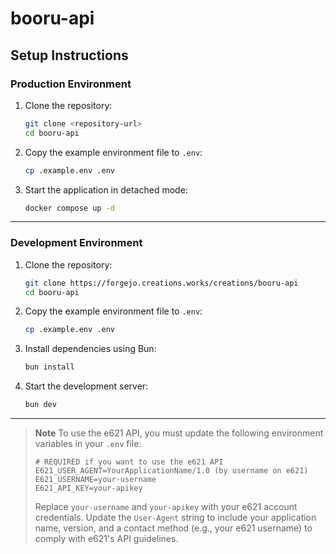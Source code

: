 # booru-api

## Setup Instructions

### Production Environment

1. Clone the repository:
   ```bash
   git clone <repository-url>
   cd booru-api
   ```

2. Copy the example environment file to `.env`:
   ```bash
   cp .example.env .env
   ```

3. Start the application in detached mode:
   ```bash
   docker compose up -d
   ```

---

### Development Environment

1. Clone the repository:
   ```bash
   git clone https://forgejo.creations.works/creations/booru-api
   cd booru-api
   ```

2. Copy the example environment file to `.env`:
   ```bash
   cp .example.env .env
   ```

3. Install dependencies using Bun:
   ```bash
   bun install
   ```

4. Start the development server:
   ```bash
   bun dev
   ```

---

> **Note**
> To use the e621 API, you must update the following environment variables in your `.env` file:
>
> ```env
> # REQUIRED if you want to use the e621 API
> E621_USER_AGENT=YourApplicationName/1.0 (by username on e621)
> E621_USERNAME=your-username
> E621_API_KEY=your-apikey
> ```
>
> Replace `your-username` and `your-apikey` with your e621 account credentials. Update the `User-Agent` string to include your application name, version, and a contact method (e.g., your e621 username) to comply with e621's API guidelines.
